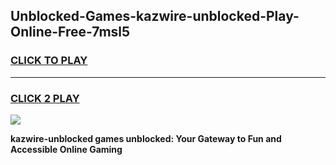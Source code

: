 
## Unblocked-Games-kazwire-unblocked-Play-Online-Free-7msl5
<h3>
<a href="https://premium76.site?title=kazwire-unblocked&ref=26A">CLICK TO PLAY</a></h3>
<hr>

<h3>
<a href="https://premium76.site?title=kazwire-unblocked&ref=26A">CLICK 2 PLAY</a>
  
</h3>

<a href="https://premium76.site?title=kazwire-unblocked&ref=26A"><img src="https://clearcache.store/games.png"></a>


**kazwire-unblocked games unblocked: Your Gateway to Fun and Accessible Online Gaming**
